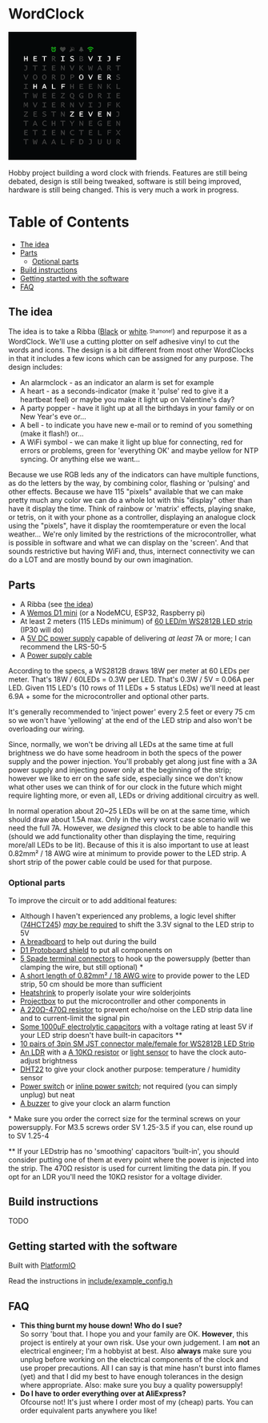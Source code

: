 # WordClock
![Logo](design/logo/logo.gif)

Hobby project building a word clock with friends. Features are still being debated, design is still being tweaked, software is still being improved, hardware is still being changed. This is very much a work in progress.

# Table of Contents
* [The idea](#the-idea)
* [Parts](#parts)
  - [Optional parts](#optional-parts)
* [Build instructions](#build-instructions)
* [Getting started with the software](#getting-started-with-the-software)
* [FAQ](#faq)

## The idea

The idea is to take a Ribba ([Black](https://www.ikea.com/nl/nl/p/ribba-fotolijst-zwart-40378401/) or [white](https://www.ikea.com/nl/nl/p/ribba-fotolijst-wit-00378403/)<sub><sup>, Shamone!</sup></sub>) and repurpose it as a WordClock. We'll use a cutting plotter on self adhesive vinyl to cut the words and icons. The design is a bit different from most other WordClocks in that it includes a few icons which can be assigned for any purpose. The design includes:

- An alarmclock - as an indicator an alarm is set for example
- A heart - as a seconds-indicator (make it 'pulse' red to give it a heartbeat feel) or maybe you make it light up on Valentine's day?
- A party popper - have it light up at all the birthdays in your family or on New Year's eve or...
- A bell - to indicate you have new e-mail or to remind of you something (make it flash!) or...
- A WiFi symbol - we can make it light up blue for connecting, red for errors or problems, green for 'everything OK' and maybe yellow for NTP syncing. Or anything else we want...

Because we use RGB leds any of the indicators can have multiple functions, as do the letters by the way, by combining color, flashing or 'pulsing' and other effects. Because we have 115 "pixels" available that we can make pretty much any color we can do a whole lot with this "display" other than have it display the time. Think of rainbow or 'matrix' effects, playing snake, or tetris, on it with your phone as a controller, displaying an analogue clock using the "pixels", have it display the roomtemperature or even the local weather... We're only limited by the restrictions of the microcontroller, what is possible in software and what we can display on the 'screen'. And that sounds restrictive but having WiFi and, thus, internect connectivity we can do a LOT and are mostly bound by our own imagination.

## Parts

- A Ribba (see [the idea](#the-idea))
- A [Wemos D1 mini](https://www.aliexpress.com/item/32651747570.html) (or a NodeMCU, ESP32, Raspberry pi)
- At least 2 meters (115 LEDs minimum) of [60 LED/m WS2812B LED strip](https://www.aliexpress.com/item/2036819167.html) (IP30 will do)
- A [5V DC power supply](https://www.aliexpress.com/item/4000364274787.html) capable of delivering _at least_ 7A or more; I can recommend the LRS-50-5
- A [Power supply cable](https://www.aliexpress.com/item/4000390134327.html)

According to the specs, a WS2812B draws 18W per meter at 60 LEDs per meter. That's 18W / 60LEDs = 0.3W per LED. That's 0.3W / 5V = 0.06A per LED. Given 115 LED's (10 rows of 11 LEDs + 5 status LEDs) we'll need at least 6.9A + some for the microcontroller and optional other parts.

It's generally recommended to 'inject power' every 2.5 feet or every 75 cm so we won't have 'yellowing' at the end of the LED strip and also won't be overloading our wiring.

Since, normally, we won't be driving all LEDs at the same time at full brightness we do have some headroom in both the specs of the power supply and the power injection. You'll probably get along just fine with a 3A power supply and injecting power only at the beginning of the strip; however we like to err on the safe side, especially since we don't know what other uses we can think of for our clock in the future which might require lighting more, or even all, LEDs or driving additional circuitry as well.

In normal operation about 20~25 LEDs will be on at the same time, which should draw about 1.5A max. Only in the very worst case scenario will we need the full 7A. However, we _designed_ this clock to be able to handle this (should we add functionality other than displaying the time, requiring more/all LEDs to be lit). Because of this it is also important to use at least 0.82mm² / 18 AWG wire at minimum to provide power to the LED strip. A short strip of the power cable could be used for that purpose.

### Optional parts

To improve the circuit or to add additional features:

- Although I haven't experienced any problems, a logic level shifter ([74HCT245](https://www.aliexpress.com/item/4000580459936.html)) [_may_ be required](https://forums.adafruit.com/viewtopic.php?f=47&t=47420&sid=6f6ece936d65e8158713022c7ed27734#p238463) to shift the 3.3V signal to the LED strip to 5V
- [A breadboard](https://www.aliexpress.com/item/32256273855.html) to help out during the build
- [D1 Protoboard shield](https://www.aliexpress.com/item/32790791836.html) to put all components on
- [5 Spade terminal connectors](https://www.aliexpress.com/item/32985520928.html) to hook up the powersupply (better than clamping the wire, but still optional) *
- [A short length of 0.82mm² / 18 AWG wire](https://www.aliexpress.com/item/4000037800462.html) to provide power to the LED strip, 50 cm should be more than sufficient
- [Heatshrink](https://www.aliexpress.com/item/32788409697.html) to properly isolate your wire solderjoints
- [Projectbox](https://www.aliexpress.com/item/32889586884.html) to put the microcontroller and other components in
- [A 220Ω-470Ω resistor](https://www.aliexpress.com/item/32847047012.html) to prevent echo/noise on the LED strip data line and to current-limit the signal pin
- [Some 1000μF electrolytic capacitors](https://www.aliexpress.com/item/32909080992.html) with a voltage rating at least 5V if your LED strip doesn't have built-in capacitors **
- [10 pairs of 3pin SM JST connector male/female for WS2812B LED Strip](https://www.aliexpress.com/item/1718558728.html)
- [An LDR](https://www.aliexpress.com/item/32760631393.html) with a [A 10KΩ resistor](https://www.aliexpress.com/item/32847047012.html) or [light sensor](https://www.aliexpress.com/item/32550638947.html) to have the clock auto-adjust brightness
- [DHT22](https://www.aliexpress.com/item/32802908424.html) to give your clock another purpose: temperature / humidity sensor
- [Power switch](https://www.aliexpress.com/item/32832214619.html) or [inline power switch](https://www.aliexpress.com/item/32907410798.html); not required (you can simply unplug) but neat
- [A buzzer](https://www.aliexpress.com/item/32849730395.html) to give your clock an alarm function

\* Make sure you order the correct size for the terminal screws on your powersupply. For M3.5 screws order SV 1.25-3.5 if you can, else round up to SV 1.25-4

** If your LEDstrip has no 'smoothing' capacitors 'built-in', you should consider putting one of them at every point where the power is injected into the strip. The 470Ω resistor is used for current limiting the data pin. If you opt for an LDR you'll need the 10KΩ resistor for a voltage divider.

## Build instructions

TODO

## Getting started with the software

Built with [PlatformIO](https://platformio.org/)

Read the instructions in [include/example_config.h](include/example_config.h)

## FAQ

* **This thing burnt my house down! Who do I sue?**<br>
So sorry 'bout that. I hope you and your family are OK. **However**, this project is entirely at your own risk. Use your own judgement. I am **not** an electrical engineer; I'm a hobbyist at best. Also **always** make sure you unplug before working on the electrical components of the clock and use proper precautions. All I can say is that mine hasn't burst into flames (yet) and that I did my best to have enough tolerances in the design where appropriate. Also: make sure you buy a quality powersupply!
* **Do I have to order everything over at AliExpress?**<br>
Ofcourse not! It's just where I order most of my (cheap) parts. You can order equivalent parts anywhere you like!